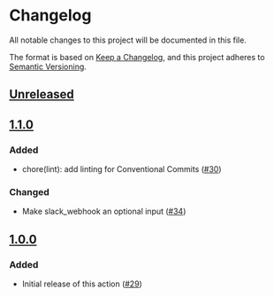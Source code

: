 # Changelog

All notable changes to this project will be documented in this file.

The format is based on [Keep a Changelog](https://keepachangelog.com/en/1.0.0/),
and this project adheres to [Semantic Versioning](https://semver.org/spec/v2.0.0.html).

## [Unreleased]

## [1.1.0]

### Added

- chore(lint): add linting for Conventional Commits ([#30](https://github.com/MetaMask/action-security-code-scanner/pull/30))

### Changed

- Make slack_webhook an optional input ([#34](https://github.com/MetaMask/action-security-code-scanner/pull/34))

## [1.0.0]

### Added

- Initial release of this action ([#29](https://github.com/MetaMask/action-security-code-scanner/pull/29))

[Unreleased]: https://github.com/MetaMask/action-security-code-scanner/compare/v1.1.0...HEAD
[1.1.0]: https://github.com/MetaMask/action-security-code-scanner/compare/v1.0.0...v1.1.0
[1.0.0]: https://github.com/MetaMask/action-security-code-scanner/releases/tag/v1.0.0
